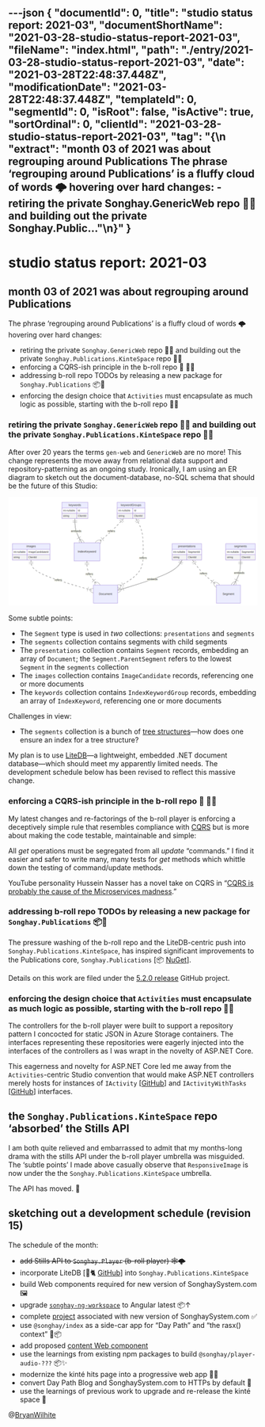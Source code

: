 ---json
{
  "documentId": 0,
  "title": "studio status report: 2021-03",
  "documentShortName": "2021-03-28-studio-status-report-2021-03",
  "fileName": "index.html",
  "path": "./entry/2021-03-28-studio-status-report-2021-03",
  "date": "2021-03-28T22:48:37.448Z",
  "modificationDate": "2021-03-28T22:48:37.448Z",
  "templateId": 0,
  "segmentId": 0,
  "isRoot": false,
  "isActive": true,
  "sortOrdinal": 0,
  "clientId": "2021-03-28-studio-status-report-2021-03",
  "tag": "{\n  \"extract\": \"month 03 of 2021 was about regrouping around Publications The phrase ‘regrouping around Publications’ is a fluffy cloud of words 🌩 hovering over hard changes: - retiring the private Songhay.GenericWeb repo 🚜🔥 and building out the private Songhay.Public…\"\n}"
}
---

# studio status report: 2021-03

## month 03 of 2021 was about regrouping around Publications

The phrase ‘regrouping around Publications’ is a fluffy cloud of words 🌩 hovering over hard changes:

- retiring the private `Songhay.GenericWeb` repo 🚜🔥 and building out the private `Songhay.Publications.KinteSpace` repo 🚜✨
- enforcing a CQRS-ish principle in the b-roll repo 🔨 🚜🔥
- addressing b-roll repo TODOs by releasing a new package for `Songhay.Publications` 📦🚀
- enforcing the design choice that `Activities` must encapsulate as much logic as possible, starting with the b-roll repo 🚜🔥

### retiring the private `Songhay.GenericWeb` repo 🚜🔥 and building out the private `Songhay.Publications.KinteSpace` repo 🚜✨

After over 20 years the terms `gen-web` and `GenericWeb` are no more! This change represents the move away from relational data support and repository-patterning as an ongoing study. Ironically, I am using an ER diagram to sketch out the document-database, no-SQL schema that should be the future of this Studio:

![the document-database, no-SQL schema](../presentation/image/day-path-2021-03-29-19-17-04.png)

Some subtle points:

- The `Segment` type is used in *two* collections: `presentations` and `segments`
- The `segments` collection contains segments with child segments
- The `presentations` collection contains `Segment` records, embedding an array of `Document`; the `Segment.ParentSegment` refers to the lowest `Segment` in the `segments` collection
- The `images` collection contains `ImageCandidate` records, referencing one or more documents
- The `keywords` collection contains `IndexKeywordGroup` records, embedding an array of `IndexKeyword`, referencing one or more documents

Challenges in view:

- The `segments` collection is a bunch of [tree structures](https://docs.mongodb.com/manual/applications/data-models-tree-structures/)—how does one ensure an index for a tree structure?

My plan is to use [LiteDB](https://www.litedb.org/)—a lightweight, embedded .NET document database—which should meet my apparently limited needs. The development schedule below has been revised to reflect this massive change.

### enforcing a CQRS-ish principle in the b-roll repo 🔨 🚜🔥

My latest changes and re-factorings of the b-roll player is enforcing a deceptively simple rule that resembles compliance with [CQRS](https://www.martinfowler.com/bliki/CQRS.html#:~:text=CQRS%20stands%20for%20Command%20Query%20Responsibility%20Segregation.%20It%27s,than%20the%20model%20you%20use%20to%20read%20information.) but is more about making the code testable, maintainable and simple:

All _get_ operations must be segregated from all _update_ “commands.” I find it easier and safer to write many, many tests for _get_ methods which whittle down the testing of command/update methods.

YouTube personality Hussein Nasser has a novel take on CQRS in “[CQRS is probably the cause of the Microservices madness](https://www.youtube.com/watch?v=DQ3D_mplIgY).”

### addressing b-roll repo TODOs by releasing a new package for `Songhay.Publications` 📦🚀

The pressure washing of the b-roll repo and the LiteDB-centric push into `Songhay.Publications.KinteSpace`, has inspired significant improvements to the Publications core, `Songhay.Publications` [📦 [NuGet](https://www.nuget.org/packages/Songhay.Publications/)].

Details on this work are filed under the [5.2.0 release](https://github.com/BryanWilhite/Songhay.Publications/projects/8) GitHub project.

### enforcing the design choice that `Activities` must encapsulate as much logic as possible, starting with the b-roll repo 🚜🔥

The controllers for the b-roll player were built to support a repository pattern I concocted for static JSON in Azure Storage containers. The interfaces representing these repositories were eagerly injected into the interfaces of the controllers as I was wrapt in the novelty of ASP.NET Core.

This eagerness and novelty for ASP.NET Core led me away from the `Activities`-centric Studio convention that would make ASP.NET controllers merely hosts for instances of `IActivity` [[GitHub](https://github.com/BryanWilhite/SonghayCore/blob/master/SonghayCore/Models/IActivity.cs)] and `IActivityWithTasks` [[GitHub](https://github.com/BryanWilhite/SonghayCore/blob/master/SonghayCore/Models/IActivityWithTask.cs)] interfaces.

## the `Songhay.Publications.KinteSpace` repo ‘absorbed’ the Stills API

I am both quite relieved and embarrassed to admit that my months-long drama with the stills API under the b-roll player umbrella was misguided. The ‘subtle points’ I made above casually observe that `ResponsiveImage` is now under the the `Songhay.Publications.KinteSpace` umbrella.

The API has moved. 🚜

## sketching out a development schedule (revision 15)

The schedule of the month:

- ~~add Stills API to `Songhay.Player` (b-roll player) 🕸🌩~~
- incorporate LiteDB [🐙🐈 [GitHub](https://github.com/mbdavid/litedb)] into `Songhay.Publications.KinteSpace`
- build Web components required for new version of SonghaySystem.com 🖼
- upgrade [`songhay-ng-workspace`](https://github.com/BryanWilhite/songhay-ng-workspace) to Angular latest 📦↑
- complete [project](https://github.com/BryanWilhite/songhay-dashboard/projects/1) associated with new version of SonghaySystem.com ✅
- use `@songhay/index` as a side-car app for “Day Path” and “the rasx() context” 🚛📦
- add proposed [content Web component](https://github.com/BryanWilhite/songhay-web-components/issues/10)
- use the learnings from existing npm packages to build `@songhay/player-audio-???` 📦✨
- modernize the kinté hits page into a progressive web app 💄✨
- convert Day Path Blog and SonghaySystem.com to HTTPs by default 🔐
- use the learnings of previous work to upgrade and re-release the kinté space 🚀

@[BryanWilhite](https://twitter.com/BryanWilhite)
